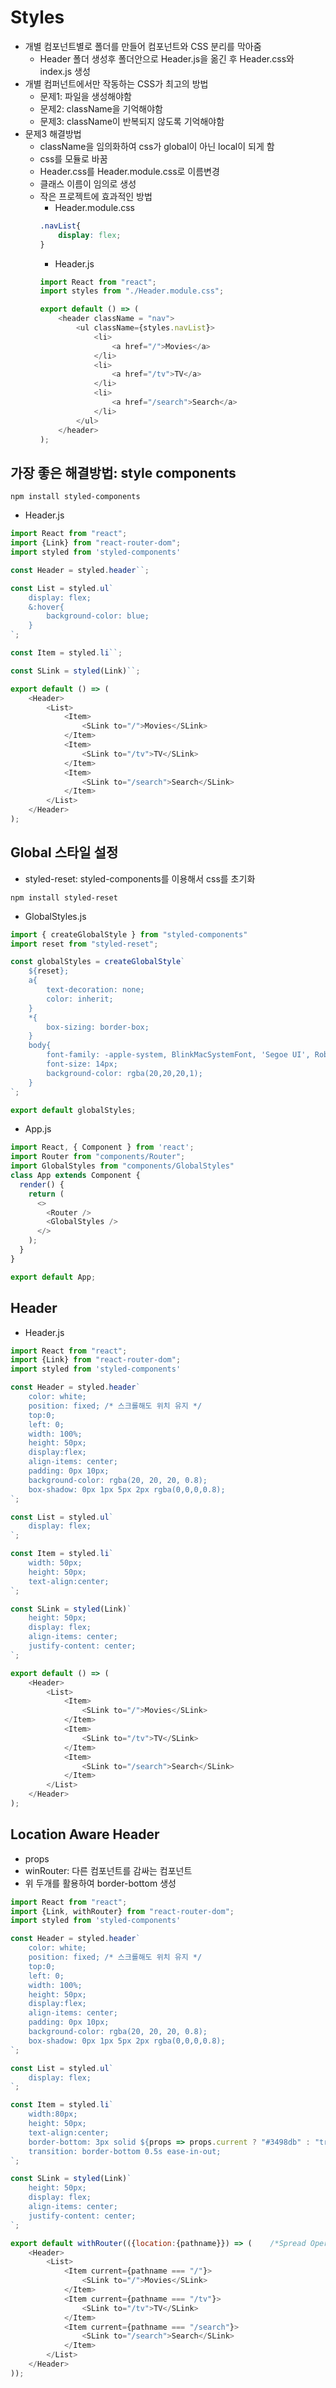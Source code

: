 # Styles
- 개별 컴포넌트별로 폴더를 만들어 컴포넌트와 CSS 분리를 막아줌
  - Header 폴더 생성후 폴더안으로 Header.js을 옮긴 후 Header.css와 index.js 생성
- 개별 컴퍼넌트에서만 작동하는 CSS가 최고의 방법
  - 문제1: 파일을 생성해야함
  - 문제2: className을 기억해야함
  - 문제3: className이 반복되지 않도록 기억해야함
- 문제3 해결방법
  - className을 임의화하여 css가 global이 아닌 local이 되게 함
  - css를 모듈로 바꿈
  - Header.css를 Header.module.css로 이름변경
  - 클래스 이름이 임의로 생성
  - 작은 프로젝트에 효과적인 방법
    - Header.module.css
    ```css
    .navList{
        display: flex;
    }
    ```
    - Header.js
    ```js
    import React from "react";
    import styles from "./Header.module.css";

    export default () => (
        <header className = "nav">
            <ul className={styles.navList}>
                <li>
                    <a href="/">Movies</a>
                </li>
                <li>
                    <a href="/tv">TV</a>
                </li>
                <li>
                    <a href="/search">Search</a>
                </li>
            </ul>
        </header>
    );
    ```
## 가장 좋은 해결방법: style components
```!
npm install styled-components
```
- Header.js
```js
import React from "react";
import {Link} from "react-router-dom";
import styled from 'styled-components'

const Header = styled.header``;

const List = styled.ul`
    display: flex;
    &:hover{
        background-color: blue;
    }
`;

const Item = styled.li``;

const SLink = styled(Link)``;

export default () => (
    <Header>
        <List>
            <Item>
                <SLink to="/">Movies</SLink>
            </Item>
            <Item>
                <SLink to="/tv">TV</SLink>
            </Item>
            <Item>
                <SLink to="/search">Search</SLink>
            </Item>
        </List>
    </Header>
);
```

## Global 스타일 설정
- styled-reset: styled-components를 이용해서 css를 초기화
```!
npm install styled-reset
```
- GlobalStyles.js
```js
import { createGlobalStyle } from "styled-components"
import reset from "styled-reset";

const globalStyles = createGlobalStyle`
    ${reset};
    a{
        text-decoration: none;
        color: inherit;
    }
    *{
        box-sizing: border-box;
    }
    body{
        font-family: -apple-system, BlinkMacSystemFont, 'Segoe UI', Roboto, Oxygen, Ubuntu, Cantarell, 'Open Sans', 'Helvetica Neue', sans-serif;
        font-size: 14px;
        background-color: rgba(20,20,20,1);
    }
`;

export default globalStyles;
```
- App.js
```js
import React, { Component } from 'react';
import Router from "components/Router";
import GlobalStyles from "components/GlobalStyles"
class App extends Component {
  render() {
    return (
      <>
        <Router />
        <GlobalStyles />
      </>
    );
  }
}

export default App;
```
## Header
- Header.js
```js
import React from "react";
import {Link} from "react-router-dom";
import styled from 'styled-components'

const Header = styled.header`
    color: white;
    position: fixed; /* 스크롤해도 위치 유지 */
    top:0;
    left: 0;
    width: 100%;
    height: 50px;
    display:flex;
    align-items: center;
    padding: 0px 10px;
    background-color: rgba(20, 20, 20, 0.8);
    box-shadow: 0px 1px 5px 2px rgba(0,0,0,0.8);
`;

const List = styled.ul`
    display: flex;
`;

const Item = styled.li`
    width: 50px;
    height: 50px;
    text-align:center;
`;

const SLink = styled(Link)`
    height: 50px;
    display: flex;
    align-items: center;
    justify-content: center;
`;

export default () => (
    <Header>
        <List>
            <Item>
                <SLink to="/">Movies</SLink>
            </Item>
            <Item>
                <SLink to="/tv">TV</SLink>
            </Item>
            <Item>
                <SLink to="/search">Search</SLink>
            </Item>
        </List>
    </Header>
);
```
## Location Aware Header
- props
- winRouter: 다른 컴포넌트를 감싸는 컴포넌트
- 위 두개를 활용하여 border-bottom 생성
```js
import React from "react";
import {Link, withRouter} from "react-router-dom";
import styled from 'styled-components'

const Header = styled.header`
    color: white;
    position: fixed; /* 스크롤해도 위치 유지 */
    top:0;
    left: 0;
    width: 100%;
    height: 50px;
    display:flex;
    align-items: center;
    padding: 0px 10px;
    background-color: rgba(20, 20, 20, 0.8);
    box-shadow: 0px 1px 5px 2px rgba(0,0,0,0.8);
`;

const List = styled.ul`
    display: flex;
`;

const Item = styled.li`
    width:80px;
    height: 50px;
    text-align:center;
    border-bottom: 3px solid ${props => props.current ? "#3498db" : "transparent"};
    transition: border-bottom 0.5s ease-in-out;
`;

const SLink = styled(Link)`
    height: 50px;
    display: flex;
    align-items: center;
    justify-content: center;
`;

export default withRouter(({location:{pathname}}) => (    /*Spread Operator*/
    <Header>
        <List>
            <Item current={pathname === "/"}>
                <SLink to="/">Movies</SLink>
            </Item>
            <Item current={pathname === "/tv"}>
                <SLink to="/tv">TV</SLink>
            </Item>
            <Item current={pathname === "/search"}>
                <SLink to="/search">Search</SLink>
            </Item>
        </List>
    </Header>
));
```